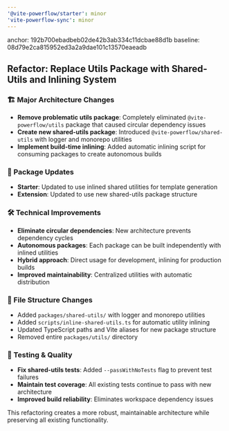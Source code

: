 ```yaml
---
'@vite-powerflow/starter': minor
'vite-powerflow-sync': minor
---
```


anchor: 192b700ebadbeb02de42b3ab334c11dcbae88d1b
baseline: 08d79e2ca815952ed3a2a9dae101c13570eaeadb

## Refactor: Replace Utils Package with Shared-Utils and Inlining System

### 🏗️ Major Architecture Changes

- **Remove problematic utils package**: Completely eliminated `@vite-powerflow/utils` package that caused circular dependency issues
- **Create new shared-utils package**: Introduced `@vite-powerflow/shared-utils` with logger and monorepo utilities
- **Implement build-time inlining**: Added automatic inlining script for consuming packages to create autonomous builds

### 🔄 Package Updates

- **Starter**: Updated to use inlined shared utilities for template generation
- **Extension**: Updated to use new shared-utils package structure

### 🛠️ Technical Improvements

- **Eliminate circular dependencies**: New architecture prevents dependency cycles
- **Autonomous packages**: Each package can be built independently with inlined utilities
- **Hybrid approach**: Direct usage for development, inlining for production builds
- **Improved maintainability**: Centralized utilities with automatic distribution

### 📁 File Structure Changes

- Added `packages/shared-utils/` with logger and monorepo utilities
- Added `scripts/inline-shared-utils.ts` for automatic utility inlining
- Updated TypeScript paths and Vite aliases for new package structure
- Removed entire `packages/utils/` directory

### 🧪 Testing & Quality

- **Fix shared-utils tests**: Added `--passWithNoTests` flag to prevent test failures
- **Maintain test coverage**: All existing tests continue to pass with new architecture
- **Improved build reliability**: Eliminates workspace dependency issues

This refactoring creates a more robust, maintainable architecture while preserving all existing functionality.
